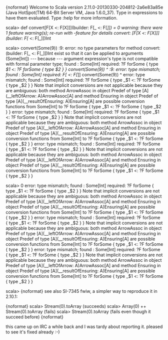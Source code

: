 {noformat}
Welcome to Scala version 2.11.0-20130330-204812-2a6e83a85e (Java HotSpot(TM) 64-Bit Server VM, Java 1.6.0_37).
Type in expressions to have them evaluated.
Type :help for more information.

scala> def convert[F[X <: F[X]]](builder: F[_ <: F[_]]) = 0
warning: there were 1 feature warning(s); re-run with -feature for details
convert: [F[X <: F[X]]](builder: F[_ <: F[_]])Int

scala> convert(Some(9))
<console>:9: error: no type parameters for method convert: (builder: F[_ <: F[_]])Int exist so that it can be applied to arguments (Some[Int])
 --- because ---
argument expression's type is not compatible with formal parameter type;
 found   : Some[Int]
 required: ?F forSome { type _$1 <: ?F forSome { type _$2 } }
              convert(Some(9))
              ^
<console>:9: error: type mismatch;
 found   : Some[Int]
 required: F[_ <: F[_]]
              convert(Some(9))
                          ^
error: type mismatch;
 found   : Some[Int]
 required: ?F forSome { type _$1 <: ?F forSome { type _$2 } }
Note that implicit conversions are not applicable because they are ambiguous:
 both method ArrowAssoc in object Predef of type [A](__leftOfArrow: A)ArrowAssoc[A]
 and method Ensuring in object Predef of type [A](__resultOfEnsuring: A)Ensuring[A]
 are possible conversion functions from Some[Int] to ?F forSome { type _$1 <: ?F forSome { type _$2 } }
error: type mismatch;
 found   : Some[Int]
 required: ?F forSome { type _$1 <: ?F forSome { type _$2 } }
Note that implicit conversions are not applicable because they are ambiguous:
 both method ArrowAssoc in object Predef of type [A](__leftOfArrow: A)ArrowAssoc[A]
 and method Ensuring in object Predef of type [A](__resultOfEnsuring: A)Ensuring[A]
 are possible conversion functions from Some[Int] to ?F forSome { type _$1 <: ?F forSome { type _$2 } }
error: type mismatch;
 found   : Some[Int]
 required: ?F forSome { type _$1 <: ?F forSome { type _$2 } }
Note that implicit conversions are not applicable because they are ambiguous:
 both method ArrowAssoc in object Predef of type [A](__leftOfArrow: A)ArrowAssoc[A]
 and method Ensuring in object Predef of type [A](__resultOfEnsuring: A)Ensuring[A]
 are possible conversion functions from Some[Int] to ?F forSome { type _$1 <: ?F forSome { type _$2 } }

scala> 0
error: type mismatch;
 found   : Some[Int]
 required: ?F forSome { type _$1 <: ?F forSome { type _$2 } }
Note that implicit conversions are not applicable because they are ambiguous:
 both method ArrowAssoc in object Predef of type [A](__leftOfArrow: A)ArrowAssoc[A]
 and method Ensuring in object Predef of type [A](__resultOfEnsuring: A)Ensuring[A]
 are possible conversion functions from Some[Int] to ?F forSome { type _$1 <: ?F forSome { type _$2 } }
error: type mismatch;
 found   : Some[Int]
 required: ?F forSome { type _$1 <: ?F forSome { type _$2 } }
Note that implicit conversions are not applicable because they are ambiguous:
 both method ArrowAssoc in object Predef of type [A](__leftOfArrow: A)ArrowAssoc[A]
 and method Ensuring in object Predef of type [A](__resultOfEnsuring: A)Ensuring[A]
 are possible conversion functions from Some[Int] to ?F forSome { type _$1 <: ?F forSome { type _$2 } }
error: type mismatch;
 found   : Some[Int]
 required: ?F forSome { type _$1 <: ?F forSome { type _$2 } }
Note that implicit conversions are not applicable because they are ambiguous:
 both method ArrowAssoc in object Predef of type [A](__leftOfArrow: A)ArrowAssoc[A]
 and method Ensuring in object Predef of type [A](__resultOfEnsuring: A)Ensuring[A]
 are possible conversion functions from Some[Int] to ?F forSome { type _$1 <: ?F forSome { type _$2 } }

scala>
{noformat}
see also SI-7345
fwiw, a simpler way to reproduce it in 2.10.1:

{noformat}
scala> Stream(0).toArray
(succeeds)
scala> Array(0) ++ Stream(0).toArray
(fails)
scala> Stream(0).toArray
(fails even though it succeed before)
{noformat}

this came up on IRC a while back and I was tardy about reporting it. pleased to see it's fixed already :-)
